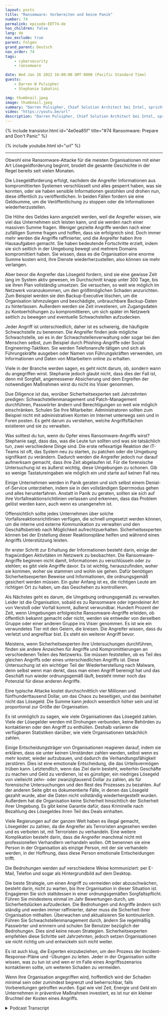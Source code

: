 ```yaml
---
layout: posts
title: "Ransomware: Vorbereiten und keine Panik"
number: 74
permalink: episode-EDT74-de
has_children: false
lang: de
nav_exclude: true
parent: Folgen
grand_parent: Deutsch
nav_order: 74
tags:
    - cybersecurity
    - ransomware

date: Wed Jan 26 2022 16:00:00 GMT-0800 (Pacific Standard Time)
guests:
    - Darren W Pulsipher
    - Stephanie Sabatini

img: thumbnail.jpeg
image: thumbnail.jpeg
summary: "Darren Pulsipher, Chief Solution Architect bei Intel, spricht mit Stephanie Sabatini, Sr. Director Professional Services bei Hitachi Systems Security, über die Verhinderung und Vorbereitung von Ransomware-Angriffen sowie darüber, was zu tun ist, wenn Ihre Organisation angegriffen wird."
video: "https://youtu.be/url"
description: "Darren Pulsipher, Chief Solution Architect bei Intel, spricht mit Stephanie Sabatini, Sr. Director Professional Services bei Hitachi Systems Security, über die Verhinderung und Vorbereitung von Ransomware-Angriffen sowie darüber, was zu tun ist, wenn Ihre Organisation angegriffen wird."
---
```


<div>
{% include transistor.html id="4e0ea85f" title="#74 Ransomware: Prepare and Don't Panic" %}

{% include youtube.html id="url" %}
</div>

---

Obwohl eine Ransomware-Attacke für die meisten Organisationen mit einer Art Lösegeldforderung beginnt, brodelt die gesamte Geschichte in der Regel bereits seit vielen Monaten.

Die Lösegeldforderung erfolgt, nachdem die Angreifer Informationen aus kompromittierten Systemen verschlüsselt und alles gesperrt haben, was sie konnten, oder sie haben sensible Informationen gestohlen und drohen nun, diese öffentlich zu veröffentlichen. In beiden Fällen fordern sie eine Geldsumme, um die Veröffentlichung zu stoppen oder die Informationen wiederherzustellen.

Die Höhe des Geldes kann angezielt werden, weil die Angreifer wissen, wie viel das Unternehmen sich leisten kann, und sie werden nach einer massiven Summe fragen. Weniger gezielte Angriffe werden nach einer zufälligen Summe fragen und hoffen, dass sie erfolgreich sind. Doch immer mehr werden die Angriffe raffinierter, und die Angreifer haben ihre Hausaufgaben gemacht. Sie haben bedeutende Fortschritte erzielt, indem sie sich seitlich in der Umgebung bewegt und mehrere Domains kompromittiert haben. Sie wissen, dass es die Organisation eine enorme Summe kosten wird, ihre Dienste wiederherzustellen, also können sie mehr verlangen.

Aber bevor die Angreifer das Lösegeld fordern, sind sie eine gewisse Zeit lang im System aktiv gewesen, im Durchschnitt knapp unter 300 Tage, bis sie ihren Plan vollständig umsetzen. Sie versuchen, so weit wie möglich im Netzwerk voranzukommen, um den größtmöglichen Schaden anzurichten. Zum Beispiel werden sie den Backup-Executive löschen, um die Organisation lahmzulegen und beschädigte, unbrauchbare Backup-Daten zu hinterlassen. Außerdem werden sie Zeit investieren, um Zugangsdaten zu Kontoerhöhungen zu kompromittieren, um sich später im Netzwerk seitlich zu bewegen und eventuelle Schwachstellen aufzudecken.

Jeder Angriff ist unterschiedlich, daher ist es schwierig, die häufigste Schwachstelle zu benennen. Die Angreifer finden jede mögliche Schwachstelle, sei es in der Schwachstellenverwaltung oder sogar bei den Menschen selbst, zum Beispiel durch Phishing-Angriffe oder Social Engineering-Taktiken. Sie werden Telefonanrufe tätigen und sich als Führungskräfte ausgeben oder Namen von Führungskräften verwenden, um Informationen und Daten von Mitarbeitern online zu erhalten.

Viele in der Branche werden sagen, es geht nicht darum, ob, sondern wann du angegriffen wirst. Stephanie jedoch glaubt nicht, dass dies der Fall ist, denn mit Sorgfalt, angemessener Absicherung und dem Ergreifen der notwendigen Maßnahmen wirst du nicht ins Visier genommen.

Due Diligence ist das, worüber Sicherheitsexperten seit Jahrzehnten predigen: Schwachstellenmanagement und Patch-Management durchführen, Passwörter ändern und Berechtigungen so weit wie möglich einschränken. Schulen Sie Ihre Mitarbeiter. Administratoren sollten zum Beispiel nicht mit administrativen Konten im Internet unterwegs sein und in Foren posten. Es geht darum zu verstehen, welche Angriffsflächen existieren und sie zu verwalten.

Was solltest du tun, wenn du Opfer eines Ransomware-Angriffs wirst? Stephanie sagt, dass das, was die Leute tun sollten und was sie tatsächlich tun, zwei verschiedene Dinge sind. Die erste reflexartige Reaktion der IT-Teams ist oft, das System neu zu starten, zu patchen oder die Umgebung signifikant zu verändern. Dadurch werden die Angreifer jedoch nur darauf aufmerksam gemacht, dass ihre Zeit abgelaufen ist. Für die forensische Untersuchung ist es äußerst wichtig, diese Umgebungen zu schonen. Gib so wenige Tastatureingaben wie möglich ein und starte auf keinen Fall neu.

Einige Unternehmen werden in Panik geraten und sich selbst einem Denial-of-Service unterziehen, indem sie in den vollständigen Sperrmodus gehen und alles herunterfahren. Anstatt in Panik zu geraten, sollten sie sich auf ihre Vorfallreaktionsrichtlinien verlassen und erkennen, dass das Problem gelöst werden kann, auch wenn es unangenehm ist.

Offensichtlich sollte jedes Unternehmen über solche Vorfallsreaktionsrichtlinien verfügen, die schnell umgesetzt werden können, um die interne und externe Kommunikation zu verwalten und den Geschäftsbetrieb nach Möglichkeit aufrechtzuerhalten. Sicherheitsexperten können bei der Erstellung dieser Reaktionspläne helfen und während eines Angriffs Unterstützung leisten.

Ihr erster Schritt zur Erhaltung der Informationen besteht darin, einige der fragwürdigen Aktivitäten im Netzwerk zu beobachten. Die Ransomware-Angriffe beginnen nicht damit, Informationen zu verschlüsseln oder zu stehlen; es gibt viele Angriffe davor. Es ist wichtig, herauszufinden, woher sie kommen, woher sie stammen und wohin sie gehen. Dafür benötigen Sicherheitsexperten Beweise und Informationen, die ordnungsgemäß gesichert werden müssen. Ein guter Anfang ist es, die richtigen Leute am richtigen Ort zu haben, um das Geschehen zu kontrollieren.

Als Nächstes geht es darum, die Umgebung ordnungsgemäß zu verwalten. Leider ist die Organisation, sobald es zu Ransomware oder irgendeiner Art von Verstoß oder Vorfall kommt, äußerst verwundbar. Hundert Prozent der Zeit, wenn Umgebungen erfolgreiche Ransomware-Angriffe erleiden, ob öffentlich bekannt gemacht oder nicht, werden sie entweder von derselben Gruppe oder einer anderen Gruppe ins Visier genommen. Es ist wie ein verwundetes Tier mit den Geiern, die kreisen. Die Angreifer wissen, dass du verletzt und angreifbar bist. Es steht ein weiterer Angriff bevor.

Meistens, wenn Sicherheitsexperten ihre Untersuchungen durchführen, finden sie andere Anzeichen für Angriffe und Kompromittierungen an verschiedenen Teilen des Netzwerks. Sie müssen feststellen, ob es Teil des gleichen Angriffs oder eines unterschiedlichen Angriffs ist. Diese Untersuchung ist ein wichtiger Teil der Wiederherstellung nach Malware, denn selbst wenn man denkt, dass man einen Angriff bereinigt hat und das Geschäft nun wieder ordnungsgemäß läuft, besteht immer noch das Potenzial für diese anderen Angriffe.

Eine typische Attacke kostet durchschnittlich vier Millionen und fünfhunderttausend Dollar, um das Chaos zu beseitigen, und das beinhaltet nicht das Lösegeld. Die Summe kann jedoch wesentlich höher sein und ist proportional zur Größe der Organisation.

Es ist unmöglich zu sagen, wie viele Organisationen das Lösegeld zahlen. Viele der Lösegelder werden mit Drohungen verbunden, keine Behörden zu kontaktieren oder den Angriff zu enthüllen. Deshalb variieren die verfügbaren Statistiken darüber, wie viele Organisationen tatsächlich zahlen.

Einige Entscheidungsträger von Organisationen reagieren darauf, indem sie erklären, dass sie unter keinen Umständen zahlen werden, selbst wenn es mehr kostet, wieder aufzubauen, und dadurch die Verhandlungsfähigkeit zerstören. Dies ist eine emotionale Entscheidung, die das Urteilsvermögen trüben kann. Letztendlich, wenn das Ziel darin besteht, weiterhin Geschäfte zu machen und Geld zu verdienen, ist es günstiger, ein niedriges Lösegeld von vielleicht zehn- oder zwanzigtausend Dollar zu zahlen, als für forensische Untersuchungen und den Rest des Prozesses zu bezahlen. Auf der anderen Seite gibt es dokumentierte Fälle, in denen das Lösegeld gezahlt wurde, aber die Daten nicht vollständig wiederhergestellt wurden. Außerdem hat die Organisation keine Sicherheit hinsichtlich der Sicherheit ihrer Umgebung. Es gibt keine Garantie dafür, dass Kriminelle nach Bezahlung des Lösegeldes ihren Teil des Deals einhalten.

Viele Regierungen auf der ganzen Welt haben es illegal gemacht, Lösegelder zu zahlen, da die Angreifer als Terroristen angesehen werden und es verboten ist, mit Terroristen zu verhandeln. Eine weitere Komplikation besteht darin, dass die Angreifer manchmal nicht mit professionellen Verhandlern verhandeln wollen. Oft benennen sie eine Person in der Organisation als einzige Person, mit der sie verhandeln werden, in der Hoffnung, dass diese Person emotionale Entscheidungen trifft.

Die Bedrohungen werden auf verschiedene Weise kommuniziert: per E-Mail, Telefon und sogar als Hintergrundbild auf dem Desktop.

Die beste Strategie, um einen Angriff zu vermeiden oder abzuschwächen, besteht darin, nicht zu warten, bis Ihre Organisation in dieser Situation ist. Engagieren Sie sich stattdessen in einer ordnungsgemäßen Sorgfaltspflicht. Führen Sie mindestens einmal im Jahr Bewertungen durch, um Sicherheitslücken aufzudecken. Die Bedrohungen und Angriffe ändern sich ständig und werden immer raffinierter, daher muss die Sicherheit Ihrer Organisation mithalten. Überwachen und aktualisieren Sie kontinuierlich. Führen Sie Schwachstellenmanagement durch, ändern Sie regelmäßig Passwörter und erinnern und schulen Sie Benutzer bezüglich der Bedrohungen. Dies sind keine neuen Strategien. Sicherheitsexperten empfehlen diese Schritte seit Jahrzehnten, jedoch setzen Organisationen sie nicht richtig um und entwickeln sich nicht weiter.

Es ist auch klug, die Experten einzubeziehen, um den Prozess der Incident-Response-Pläne und -Übungen zu leiten. Jeder in der Organisation sollte wissen, was zu tun ist und wen er im Falle eines Angriffsszenarios kontaktieren sollte, um weiteren Schaden zu vermeiden.

Wenn Ihre Organisation angegriffen wird, hoffentlich wird der Schaden minimal sein oder zumindest begrenzt und beherrschbar, falls Vorbereitungen getroffen wurden. Egal wie viel Zeit, Energie und Geld ein Unternehmen in präventive Maßnahmen investiert, es ist nur ein kleiner Bruchteil der Kosten eines Angriffs.



<details>
<summary> Podcast Transcript </summary>

<p></p>

</details>
